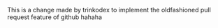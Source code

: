 This is a change made by trinkodex to implement the oldfashioned pull request feature of github hahaha